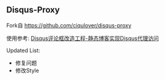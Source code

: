## Disqus-Proxy

Fork自 [https://github.com/ciqulover/disqus-proxy ]( https://github.com/ciqulover/disqus-proxy)

使用参考: [ Disqus评论框改造工程-静态博客实现Disqus代理访问]( http://szhshp.org/tech/2017/08/20/jekylldisqusproxy.html)


Updated List:
- 修复问题
- 修改Style